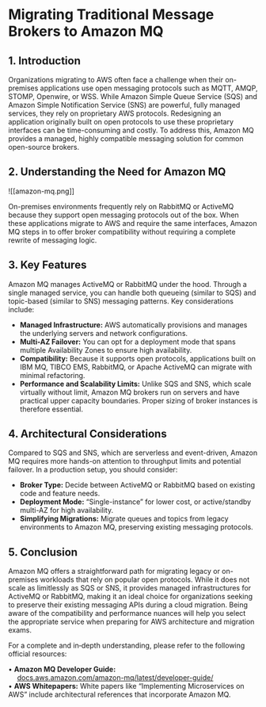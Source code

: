 # Migrating Traditional Message Brokers to Amazon MQ

## 1. Introduction

Organizations migrating to AWS often face a challenge when their on-premises applications use open messaging protocols such as MQTT, AMQP, STOMP, Openwire, or WSS. While Amazon Simple Queue Service (SQS) and Amazon Simple Notification Service (SNS) are powerful, fully managed services, they rely on proprietary AWS protocols. Redesigning an application originally built on open protocols to use these proprietary interfaces can be time-consuming and costly. To address this, Amazon MQ provides a managed, highly compatible messaging solution for common open-source brokers.

## 2. Understanding the Need for Amazon MQ

![[amazon-mq.png]]

On-premises environments frequently rely on RabbitMQ or ActiveMQ because they support open messaging protocols out of the box. When these applications migrate to AWS and require the same interfaces, Amazon MQ steps in to offer broker compatibility without requiring a complete rewrite of messaging logic. 

## 3. Key Features

Amazon MQ manages ActiveMQ or RabbitMQ under the hood. Through a single managed service, you can handle both queueing (similar to SQS) and topic-based (similar to SNS) messaging patterns. Key considerations include:

- **Managed Infrastructure:** AWS automatically provisions and manages the underlying servers and network configurations.  
- **Multi-AZ Failover:** You can opt for a deployment mode that spans multiple Availability Zones to ensure high availability.  
- **Compatibility:** Because it supports open protocols, applications built on IBM MQ, TIBCO EMS, RabbitMQ, or Apache ActiveMQ can migrate with minimal refactoring.  
- **Performance and Scalability Limits:** Unlike SQS and SNS, which scale virtually without limit, Amazon MQ brokers run on servers and have practical upper capacity boundaries. Proper sizing of broker instances is therefore essential.

## 4. Architectural Considerations
Compared to SQS and SNS, which are serverless and event-driven, Amazon MQ requires more hands-on attention to throughput limits and potential failover. In a production setup, you should consider:

- **Broker Type:** Decide between ActiveMQ or RabbitMQ based on existing code and feature needs.  
- **Deployment Mode:** “Single-instance” for lower cost, or active/standby multi-AZ for high availability.  
- **Simplifying Migrations:** Migrate queues and topics from legacy environments to Amazon MQ, preserving existing messaging protocols.

## 5. Conclusion

Amazon MQ offers a straightforward path for migrating legacy or on-premises workloads that rely on popular open protocols. While it does not scale as limitlessly as SQS or SNS, it provides managed infrastructures for ActiveMQ or RabbitMQ, making it an ideal choice for organizations seeking to preserve their existing messaging APIs during a cloud migration. Being aware of the compatibility and performance nuances will help you select the appropriate service when preparing for AWS architecture and migration exams.

For a complete and in‐depth understanding, please refer to the following official resources:

• **Amazon MQ Developer Guide:**  
  [docs.aws.amazon.com/amazon-mq/latest/developer-guide/](https://docs.aws.amazon.com/amazon-mq/latest/developer-guide/)  
• **AWS Whitepapers:** White papers like “Implementing Microservices on AWS” include architectural references that incorporate Amazon MQ.  